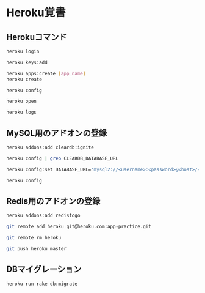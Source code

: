# Heroku覚書

## Herokuコマンド
```bash
heroku login

heroku keys:add

heroku apps:create [app_name]
heroku create

heroku config

heroku open

heroku logs
```

## MySQL用のアドオンの登録

```bash
heroku addons:add cleardb:ignite

heroku config | grep CLEARDB_DATABASE_URL

heroku config:set DATABASE_URL='mysql2://<username>:<password>@<host>/<database>?reconnect=true'

heroku config
```

## Redis用のアドオンの登録
```bash
heroku addons:add redistogo

git remote add heroku git@heroku.com:app-practice.git

git remote rm heroku

git push heroku master
```

## DBマイグレーション
```bash
heroku run rake db:migrate
```
